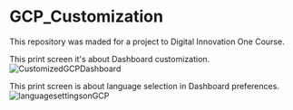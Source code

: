 # GCP_Customization
This repository was maded for a project to Digital Innovation One Course. 
 
 
This print screen it's about Dashboard customization. 
![CustomizedGCPDashboard](https://user-images.githubusercontent.com/48163195/209913223-f3e13770-65fa-49f1-98c5-3144eafe8558.png)

This print screen is about language selection in Dashboard preferences.
![languagesettingsonGCP](https://user-images.githubusercontent.com/48163195/209913245-a095459c-b460-40c6-997e-984a251b6280.png)
